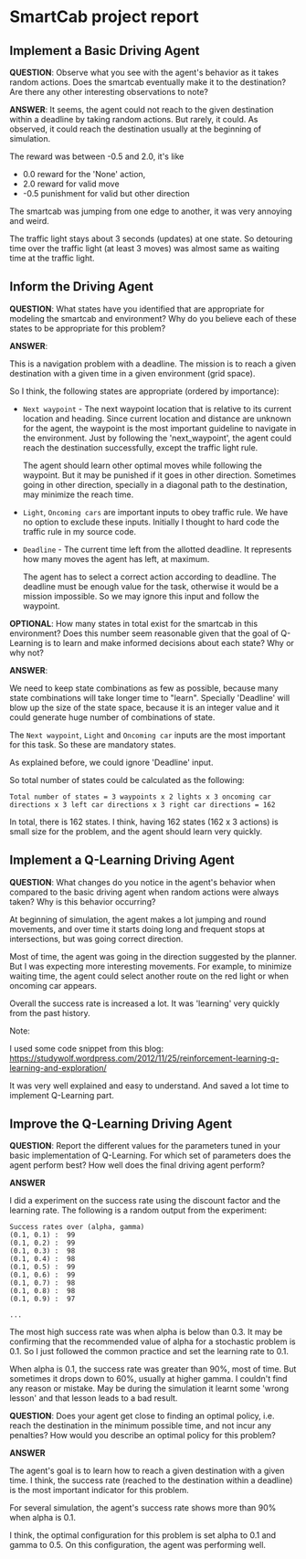 # SmartCab project report

## Implement a Basic Driving Agent


**QUESTION**: Observe what you see with the agent's behavior as it takes random actions. Does the smartcab eventually make it to the destination? Are there any other interesting observations to note?

**ANSWER**:  It seems, the agent could not reach to the given destination within a deadline by taking random actions. But rarely, it could. As observed, it could reach the destination usually at the beginning of simulation.

The reward was between -0.5 and 2.0, it's like
* 0.0 reward for the 'None' action,
* 2.0 reward for valid move
* -0.5 punishment for valid but other direction

The smartcab was jumping from one edge to another, it was very annoying and weird.

The traffic light stays about 3 seconds (updates) at one state. So detouring time over the traffic light (at least 3 moves) was almost same as waiting time at the traffic light.

## Inform the Driving Agent

**QUESTION**: What states have you identified that are appropriate for modeling the smartcab and environment? Why do you believe each of these states to be appropriate for this problem?

**ANSWER**:

This is a navigation problem with a deadline. The mission is to reach a given destination with a given time in a given environment (grid space).

So I think, the following states are appropriate (ordered by importance):

* `Next waypoint` - The next waypoint location that is relative to its current location and heading. Since current location and distance are unknown for the agent, the waypoint is the most important guideline to navigate in the environment. Just by following the 'next_waypoint', the agent could reach the destination successfully, except the traffic light rule.

  The agent should learn other optimal moves while following the waypoint. But it may be punished if it goes in other direction. Sometimes going in other direction, specially in a diagonal path to the destination, may minimize the reach time.

* `Light`, `Oncoming cars` are important inputs to obey traffic rule. We have no option to exclude these inputs. Initially I thought to hard code the traffic rule in my source code.

* `Deadline` -  The current time left from the allotted deadline. It represents how many moves the agent has left, at maximum.

  The agent has to select a correct action according to deadline. The deadline must be enough value for the task, otherwise it would be a mission impossible. So we may ignore this input and follow the waypoint.  


**OPTIONAL**: How many states in total exist for the smartcab in this environment? Does this number seem reasonable given that the goal of Q-Learning is to learn and make informed decisions about each state? Why or why not?

**ANSWER**:  

We need to keep state combinations as few as possible, because many state combinations will take longer time to "learn". Specially 'Deadline' will blow up the size of the state space, because it is an integer value and it could generate huge number of combinations of state.

The `Next waypoint`, `Light` and `Oncoming car` inputs are the most important for this task. So these are mandatory states.

As explained before, we could ignore 'Deadline' input.

So total number of states could be calculated as the following:

`Total number of states = 3 waypoints x 2 lights
  x 3 oncoming car directions x 3 left car directions x 3 right car directions = 162
`

In total, there is 162 states. I think, having 162 states (162 x 3 actions) is small size for the problem, and the agent should learn very quickly.

## Implement a Q-Learning Driving Agent

**QUESTION**: What changes do you notice in the agent's behavior when compared to the basic driving agent when random actions were always taken? Why is this behavior occurring?

At beginning of simulation, the agent makes a lot jumping and round movements, and over time it starts doing long and frequent stops at intersections, but was going correct direction.

Most of time, the agent was going in the direction suggested by the planner. But I was expecting more interesting movements. For example, to minimize waiting time, the agent could select another route on the red light or when oncoming car appears.

Overall the success rate is increased a lot. It was 'learning' very quickly from the past history.

Note:

I used some code snippet from this blog:
 https://studywolf.wordpress.com/2012/11/25/reinforcement-learning-q-learning-and-exploration/

 It was very well explained and easy to understand. And saved a lot time to implement Q-Learning part.


## Improve the Q-Learning Driving Agent


**QUESTION**: Report the different values for the parameters tuned in your basic implementation of Q-Learning. For which set of parameters does the agent perform best? How well does the final driving agent perform?

**ANSWER**

I did a experiment on the success rate using the discount factor and the learning rate. The following is a random output from the experiment:

```
Success rates over (alpha, gamma)
(0.1, 0.1) :  99
(0.1, 0.2) :  99
(0.1, 0.3) :  98
(0.1, 0.4) :  98
(0.1, 0.5) :  99
(0.1, 0.6) :  99
(0.1, 0.7) :  98
(0.1, 0.8) :  98
(0.1, 0.9) :  97

...
```

The most high success rate was when alpha is below than 0.3. It may be confirming that the recommended value of alpha for a stochastic problem is 0.1. So I just followed the common practice and set the learning rate to 0.1.

When alpha is 0.1, the success rate was greater than 90%, most of time. But sometimes it drops down to 60%, usually at higher gamma.  I couldn't find any reason or mistake. May be during the simulation it learnt some 'wrong lesson' and that lesson leads to a bad result.


**QUESTION**: Does your agent get close to finding an optimal policy, i.e. reach the destination in the minimum possible time, and not incur any penalties? How would you describe an optimal policy for this problem?

**ANSWER**

The agent's goal is to learn how to reach a given destination with a given time. I think, the success rate (reached to the destination within a deadline) is the most important indicator for this problem.

For several simulation, the agent's success rate shows more than 90% when alpha is 0.1.

I think, the optimal configuration for this problem is set alpha to 0.1 and gamma to 0.5. On this configuration, the agent was performing well.
